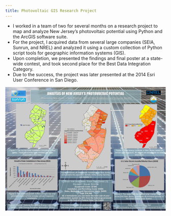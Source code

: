 ```yaml
---
title: Photovoltaic GIS Research Project
---
```


* I worked in a team of two for several months on a research project to map and analyze New Jersey’s photovoltaic potential using Python and the ArcGIS software suite.
* For the project, I acquired data from several large companies (SEIA, Sunrun, and NREL) and analyzed it using a custom collection of Python script tools for geographic information systems (GIS).
* Upon completion, we presented the findings and final poster at a state-wide contest, and took second place for the Best Data Integration Category.
* Due to the success, the project was later presented at the 2014 Esri User Conference in San Diego.

![Project Poster](assets/img/work/proj-3/thumb.jpg)

